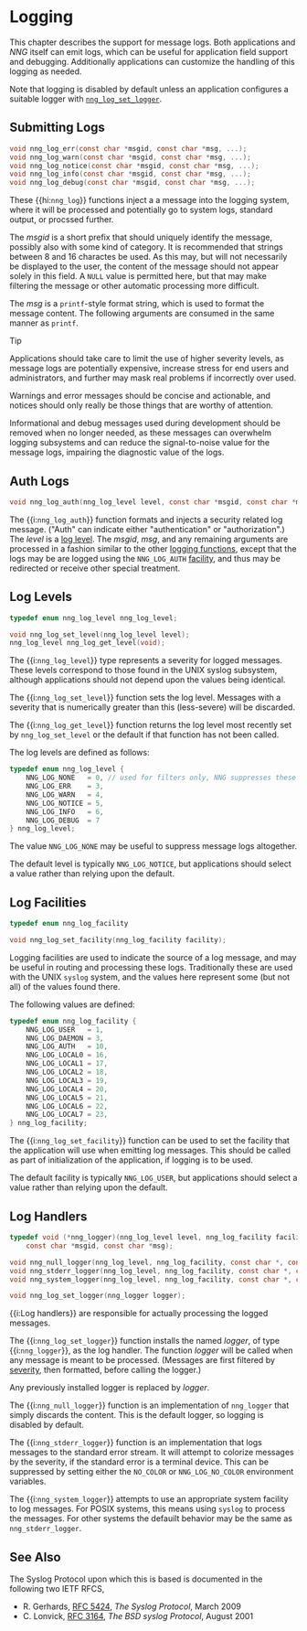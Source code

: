 # Logging

This chapter describes the support for message logs.
Both applications and _NNG_ itself can emit logs, which can be useful
for application field support and debugging. Additionally applications
can customize the handling of this logging as needed.

Note that logging is disabled by default unless an application
configures a suitable logger with [`nng_log_set_logger`][log_logger].

## Submitting Logs

```c
void nng_log_err(const char *msgid, const char *msg, ...);
void nng_log_warn(const char *msgid, const char *msg, ...);
void nng_log_notice(const char *msgid, const char *msg, ...);
void nng_log_info(const char *msgid, const char *msg, ...);
void nng_log_debug(const char *msgid, const char *msg, ...);
```

These {{hi:`nng_log`}} functions inject a a message into the
logging system, where it will be processed and potentially go to
system logs, standard output, or procssed further.

The _msgid_ is a short prefix that should uniquely identify the message,
possibly also with some kind of category. It is recommended that
strings between 8 and 16 charactes be used. As this may, but will not necessarily
be displayed to the user, the content of the message should not appear
solely in this field. A `NULL` value is permitted here, but that may
make filtering the message or other automatic processing more difficult.

The _msg_ is a `printf`-style format string, which is used to format the
message content. The following arguments are consumed in the
same manner as `printf`.

> [!TIP]
> Applications should take care to limit the use of higher severity levels, as message logs
> are potentially expensive, increase stress for end users and administrators, and further may
> mask real problems if incorrectly over used.
>
> Warnings and error messages should be concise and actionable, and notices should only
> really be those things that are worthy of attention.
>
> Informational and debug messages used during development should be removed when no longer
> needed, as these messages can overwhelm logging subsystems and can reduce the
> signal-to-noise value for the message logs, impairing the diagnostic value of the logs.

## Auth Logs

```c
void nng_log_auth(nng_log_level level, const char *msgid, const char *msg, ...);
```

The {{i:`nng_log_auth`}} function formats and injects a security related log message.
("Auth" can indicate either "authentication" or "authorization".)
The _level_ is a [log level][log_level].
The _msgid_, _msg_, and any remaining arguments are processed in a fashion
similar to the other [logging functions][submitting_logs], except that the
logs may be are logged using the `NNG_LOG_AUTH` [facility][log_facility], and thus may be
redirected or receive other special treatment.

## Log Levels

```c
typedef enum nng_log_level nng_log_level;

void nng_log_set_level(nng_log_level level);
nng_log_level nng_log_get_level(void);
```

The {{i:`nng_log_level`}} type represents a severity for logged messages.
These levels correspond to those found in the UNIX syslog subsystem,
although applications should not depend upon the values being identical.

The {{i:`nng_log_set_level`}} function sets the log level.
Messages with a severity that is numerically greater than this (less-severe)
will be discarded.

The {{i:`nng_log_get_level`}} function returns the log level most recently
set by `nng_log_set_level` or the default
if that function has not been called.

The log levels are defined as follows:

```c
typedef enum nng_log_level {
    NNG_LOG_NONE   = 0, // used for filters only, NNG suppresses these
    NNG_LOG_ERR    = 3,
    NNG_LOG_WARN   = 4,
    NNG_LOG_NOTICE = 5,
    NNG_LOG_INFO   = 6,
    NNG_LOG_DEBUG  = 7
} nng_log_level;
```

The value `NNG_LOG_NONE` may be useful to suppress message logs altogether.

The default level is typically `NNG_LOG_NOTICE`, but applications should
select a value rather than relying upon the default.

## Log Facilities

```c
typedef enum nng_log_facility

void nng_log_set_facility(nng_log_facility facility);
```

Logging facilities are used to indicate the source of a log message,
and may be useful in routing and processing these logs.
Traditionally these are used with the UNIX `syslog` system, and
the values here represent some (but not all) of the values found there.

The following values are defined:

```c
typedef enum nng_log_facility {
    NNG_LOG_USER   = 1,
    NNG_LOG_DAEMON = 3,
    NNG_LOG_AUTH   = 10,
    NNG_LOG_LOCAL0 = 16,
    NNG_LOG_LOCAL1 = 17,
    NNG_LOG_LOCAL2 = 18,
    NNG_LOG_LOCAL3 = 19,
    NNG_LOG_LOCAL4 = 20,
    NNG_LOG_LOCAL5 = 21,
    NNG_LOG_LOCAL6 = 22,
    NNG_LOG_LOCAL7 = 23,
} nng_log_facility;
```

The {{i:`nng_log_set_facility`}} function can be used to
set the facility that the application will use when emitting log
messages. This should be called as part of initialization of the
application, if logging is to be used.

The default facility is typically `NNG_LOG_USER`, but applications should
select a value rather than relying upon the default.

## Log Handlers

```c
typedef void (*nng_logger)(nng_log_level level, nng_log_facility facility,
    const char *msgid, const char *msg);

void nng_null_logger(nng_log_level, nng_log_facility, const char *, const char *);
void nng_stderr_logger(nng_log_level, nng_log_facility, const char *, const char *);
void nng_system_logger(nng_log_level, nng_log_facility, const char *, const char *);

void nng_log_set_logger(nng_logger logger);
```

{{i:Log handlers}} are responsible for actually processing the logged messages.

The {{i:`nng_log_set_logger`}} function installs the named _logger_, of type {{i:`nng_logger`}},
as the log handler. The function _logger_ will be called when any message is meant to
be processed. (Messages are first filtered by [severity][log_level], then formatted,
before calling the logger.)

Any previously installed logger is replaced by _logger_.

The {{i:`nng_null_logger`}} function is an implementation of `nng_logger` that simply discards the content.
This is the default logger, so logging is disabled by default.

The {{i:`nng_stderr_logger`}} function is an implementation that logs messages to the standard error stream.
It will attempt to colorize messages by the severity, if the standard error is a terminal device.
This can be suppressed by setting either the `NO_COLOR` or `NNG_LOG_NO_COLOR` environment variables.

The {{i:`nng_system_logger`}} attempts to use an appropriate system facility to log messages.
For POSIX systems, this means using `syslog` to process the messages.
For other systems the defauilt behavior may be the same as `nng_stderr_logger`.

## See Also

The Syslog Protocol upon which this is based is documented in the following two IETF
RFCS,

- R. Gerhards, [RFC 5424](https://datatracker.ietf.org/doc/html/rfc5424), _The Syslog Protocol_,
  March 2009
- C. Lonvick, [RFC 3164](https://datatracker.ietf.org/doc/html/rfc3164), _The BSD syslog Protocol_,
  August 2001

[log_level]: #log-levels
[log_facility]: #log-facilities
[log_logger]: #log-handlers
[submitting_logs]: #submitting-logs
